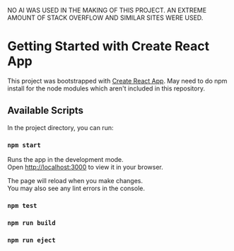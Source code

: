 NO AI WAS USED IN THE MAKING OF THIS PROJECT. AN EXTREME AMOUNT OF STACK OVERFLOW AND SIMILAR SITES WERE USED.

# Getting Started with Create React App

This project was bootstrapped with [Create React App](https://github.com/facebook/create-react-app).
May need to do npm install for the node modules which aren't included in this repository.
## Available Scripts

In the project directory, you can run:

### `npm start`

Runs the app in the development mode.\
Open [http://localhost:3000](http://localhost:3000) to view it in your browser.

The page will reload when you make changes.\
You may also see any lint errors in the console.

### `npm test`
### `npm run build`
### `npm run eject`


